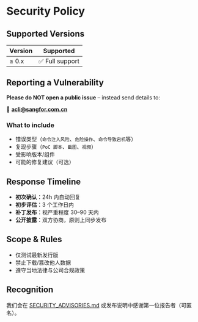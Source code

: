 # Security Policy

## Supported Versions

| Version | Supported      |
|---------|----------------|
| ≥ 0.x   | ✅ Full support |

## Reporting a Vulnerability

**Please do NOT open a public issue** – instead send details to:

📧 **acli@sangfor.com.cn**

### What to include

- 错误类型（`命令注入风险`、`危险操作`、`命令导致宕机`等）
- 复现步骤（`PoC 脚本`、`截图`、`视频`）
- 受影响版本/组件
- 可能的修复建议（可选）

## Response Timeline

- **初次确认**：24h 内自动回复
- **初步评估**：3 个工作日内
- **补丁发布**：视严重程度 30–90 天内
- **公开披露**：双方协商，原则上同步发布

## Scope & Rules

- 仅测试最新发行版
- 禁止下载/篡改他人数据
- 遵守当地法律与公司合规政策

## Recognition

我们会在 [SECURITY_ADVISORIES.md](./SECURITY_ADVISORIES.md) 或发布说明中感谢第一位报告者（可匿名）。
